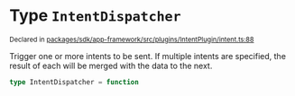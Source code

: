 # Type `IntentDispatcher`
<sub>Declared in [packages/sdk/app-framework/src/plugins/IntentPlugin/intent.ts:88](https://github.com/dxos/dxos/blob/4d6eae504/packages/sdk/app-framework/src/plugins/IntentPlugin/intent.ts#L88)</sub>


Trigger one or more intents to be sent.
If multiple intents are specified, the result of each will be merged with the data to the next.

```ts
type IntentDispatcher = function
```
